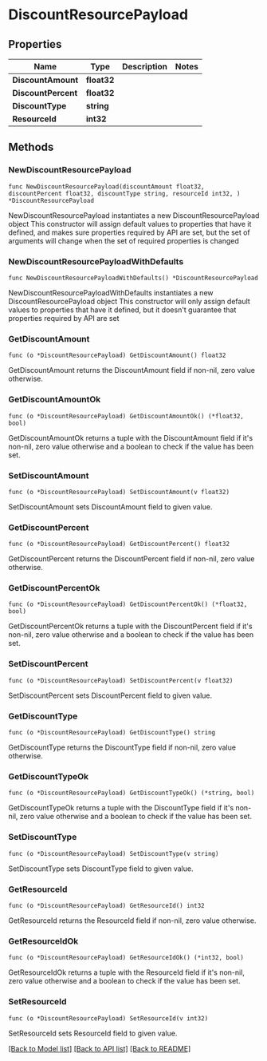 # DiscountResourcePayload

## Properties

Name | Type | Description | Notes
------------ | ------------- | ------------- | -------------
**DiscountAmount** | **float32** |  | 
**DiscountPercent** | **float32** |  | 
**DiscountType** | **string** |  | 
**ResourceId** | **int32** |  | 

## Methods

### NewDiscountResourcePayload

`func NewDiscountResourcePayload(discountAmount float32, discountPercent float32, discountType string, resourceId int32, ) *DiscountResourcePayload`

NewDiscountResourcePayload instantiates a new DiscountResourcePayload object
This constructor will assign default values to properties that have it defined,
and makes sure properties required by API are set, but the set of arguments
will change when the set of required properties is changed

### NewDiscountResourcePayloadWithDefaults

`func NewDiscountResourcePayloadWithDefaults() *DiscountResourcePayload`

NewDiscountResourcePayloadWithDefaults instantiates a new DiscountResourcePayload object
This constructor will only assign default values to properties that have it defined,
but it doesn't guarantee that properties required by API are set

### GetDiscountAmount

`func (o *DiscountResourcePayload) GetDiscountAmount() float32`

GetDiscountAmount returns the DiscountAmount field if non-nil, zero value otherwise.

### GetDiscountAmountOk

`func (o *DiscountResourcePayload) GetDiscountAmountOk() (*float32, bool)`

GetDiscountAmountOk returns a tuple with the DiscountAmount field if it's non-nil, zero value otherwise
and a boolean to check if the value has been set.

### SetDiscountAmount

`func (o *DiscountResourcePayload) SetDiscountAmount(v float32)`

SetDiscountAmount sets DiscountAmount field to given value.


### GetDiscountPercent

`func (o *DiscountResourcePayload) GetDiscountPercent() float32`

GetDiscountPercent returns the DiscountPercent field if non-nil, zero value otherwise.

### GetDiscountPercentOk

`func (o *DiscountResourcePayload) GetDiscountPercentOk() (*float32, bool)`

GetDiscountPercentOk returns a tuple with the DiscountPercent field if it's non-nil, zero value otherwise
and a boolean to check if the value has been set.

### SetDiscountPercent

`func (o *DiscountResourcePayload) SetDiscountPercent(v float32)`

SetDiscountPercent sets DiscountPercent field to given value.


### GetDiscountType

`func (o *DiscountResourcePayload) GetDiscountType() string`

GetDiscountType returns the DiscountType field if non-nil, zero value otherwise.

### GetDiscountTypeOk

`func (o *DiscountResourcePayload) GetDiscountTypeOk() (*string, bool)`

GetDiscountTypeOk returns a tuple with the DiscountType field if it's non-nil, zero value otherwise
and a boolean to check if the value has been set.

### SetDiscountType

`func (o *DiscountResourcePayload) SetDiscountType(v string)`

SetDiscountType sets DiscountType field to given value.


### GetResourceId

`func (o *DiscountResourcePayload) GetResourceId() int32`

GetResourceId returns the ResourceId field if non-nil, zero value otherwise.

### GetResourceIdOk

`func (o *DiscountResourcePayload) GetResourceIdOk() (*int32, bool)`

GetResourceIdOk returns a tuple with the ResourceId field if it's non-nil, zero value otherwise
and a boolean to check if the value has been set.

### SetResourceId

`func (o *DiscountResourcePayload) SetResourceId(v int32)`

SetResourceId sets ResourceId field to given value.



[[Back to Model list]](../README.md#documentation-for-models) [[Back to API list]](../README.md#documentation-for-api-endpoints) [[Back to README]](../README.md)


